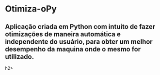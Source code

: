 # Otimiza-oPy
<h2>Aplicação criada em Python com intuito de fazer otimizações de maneira automática e independente do usuário, para obter um melhor desempenho da maquina onde o mesmo for utilizado. </h2>h2>
